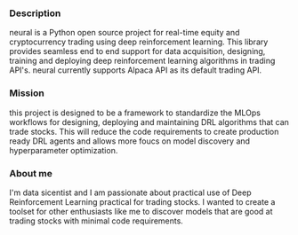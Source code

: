 ### Description
neural is a Python open source project for real-time equity and cryptocurrency trading using deep reinforcement learning. This library provides seamless end to end support for data acquisition, designing, training and deploying deep reinforcement learning algorithms in trading API's. neural currently supports Alpaca API as its default trading API.

### Mission
this project is designed to be a framework to standardize the MLOps workflows for designing, deploying and maintaining DRL algorithms that can trade stocks. This will reduce the code requirements to create production ready DRL agents and allows more foucs on model discovery and hyperparameter optimization.

### About me
I'm data sicentist and I am passionate about practical use of Deep Reinforcement Learning practical for trading stocks. I wanted to create a toolset for other enthusiasts like me to discover models that are good at trading stocks with minimal code requirements.
